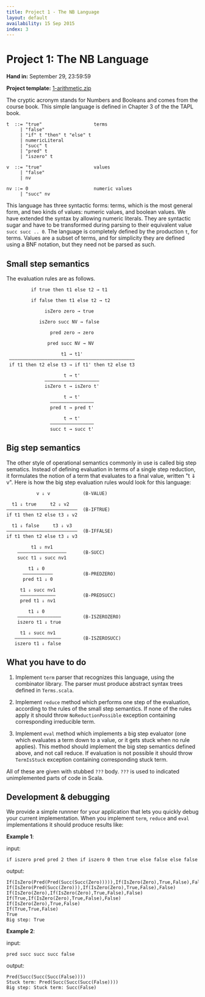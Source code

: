 ```yaml
---
title: Project 1 - The NB Language
layout: default
availability: 15 Sep 2015
index: 3
---
```


# Project 1: The NB Language

**Hand in:** September 29, 23:59:59

**Project template:** [1-arithmetic.zip]()

The cryptic acronym stands for Numbers and Booleans and comes from the course book.
This simple language is defined in Chapter 3 of the the TAPL book.

    t  ::= "true"                   terms
         | "false"
         | "if" t "then" t "else" t
         | numericLiteral
         | "succ" t
         | "pred" t
         | "iszero" t

    v  ::= "true"                   values
         | "false"
         | nv

    nv ::= 0                        numeric values
         | "succ" nv

This language has three syntactic forms: terms, which is the most general form, and two
kinds of values: numeric values, and boolean values. We have extended the syntax by
allowing numeric literals. They are syntactic sugar and have to be transformed during
parsing to their equivalent value `succ succ .. 0`. The language is completely defined by
the production `t`, for terms. Values are a subset of terms, and for simplicity they are
defined using a BNF notation, but they need not be parsed as such.

## Small step semantics

The evaluation rules are as follows.

             if true then t1 else t2 → t1

             if false then t1 else t2 → t2

                  isZero zero → true

                isZero succ NV → false

                    pred zero → zero

                   pred succ NV → NV

                        t1 → t1'
     ——————————————————————————————————————————————
     if t1 then t2 else t3 → if t1' then t2 else t3

                         t → t'
                  ————————————————————
                  isZero t → isZero t'

                         t → t'
                    ————————————————
                    pred t → pred t'

                         t → t'
                    ————————————————
                    succ t → succ t'

## Big step semantics

The other style of operational semantics commonly in use is called big step sematics.
Instead of defining evaluation in terms of a single step reduction, it formulates the
notion of a term that evaluates to a final value, written "t ⇓ v". Here is how the big
step evaluation rules would look for this language:


               v ⇓ v            (B-VALUE)

      t1 ⇓ true     t2 ⇓ v2
    ——————————————————————————  (B-IFTRUE)
    if t1 then t2 else t3 ⇓ v2

      t1 ⇓ false     t3 ⇓ v3
    ——————————————————————————  (B-IFFALSE)
    if t1 then t2 else t3 ⇓ v3

             t1 ⇓ nv1
        ——————————————————      (B-SUCC)
        succ t1 ⇓ succ nv1

            t1 ⇓ 0
          ———————————           (B-PREDZERO)
          pred t1 ⇓ 0

         t1 ⇓ succ nv1
         —————————————          (B-PREDSUCC)
         pred t1 ⇓ nv1

            t1 ⇓ 0
        ————————————————        (B-ISZEROZERO)
        iszero t1 ⇓ true

         t1 ⇓ succ nv1
       —————————————————        (B-ISZEROSUCC)
       iszero t1 ⇓ false

## What you have to do

1. Implement `term` parser that recognizes this language, using the combinator library.
   The parser must produce abstract syntax trees defined in `Terms.scala`.

1. Implement `reduce` method which performs one step of the evaluation, according to the rules
   of the small step semantics. If none of the rules apply it should throw `NoReductionPossible`
   exception containing corresponding irreducible term.

1. Implement `eval` method which implements a big step evaluator (one which evaluates a term
   down to a value, or it gets stuck when no rule applies). This method should implement
   the big step semantics defined above, and not call reduce. If evaluation is not possible
   it should throw `TermIsStuck` exception containing corresponding stuck term.

All of these are given with stubbed `???` body. `???` is used to indicated unimplemented
parts of code in Scala.

## Development & debugging

We provide a simple runnner for your application that lets you quickly debug your current
implementation. When you implement `term`, `reduce` and `eval` implementations it should
produce results like:

**Example 1**:

input:

    if iszero pred pred 2 then if iszero 0 then true else false else false

output:

    If(IsZero(Pred(Pred(Succ(Succ(Zero))))),If(IsZero(Zero),True,False),False)
    If(IsZero(Pred(Succ(Zero))),If(IsZero(Zero),True,False),False)
    If(IsZero(Zero),If(IsZero(Zero),True,False),False)
    If(True,If(IsZero(Zero),True,False),False)
    If(IsZero(Zero),True,False)
    If(True,True,False)
    True
    Big step: True

**Example 2**:

input:

    pred succ succ succ false

output:

    Pred(Succ(Succ(Succ(False))))
    Stuck term: Pred(Succ(Succ(Succ(False))))
    Big step: Stuck term: Succ(False)
